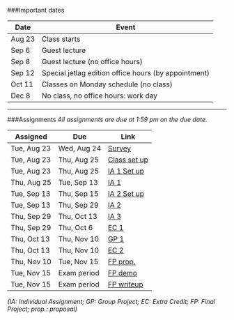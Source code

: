 ###Important dates

Date   | Event
-------|------
Aug 23 | Class starts
Sep 6  | Guest lecture
Sep 8  | Guest lecture (no office hours)
Sep 12 | Special jetlag edition office hours (by appointment)
Oct 11 | Classes on Monday schedule (no class)
Dec 8  | No class, no office hours: work day

<hr>

###Assignments
_All assignments are due at 1:59 pm on the due date._


Assigned    | Due         | Link
------------|-------------|-----------
Tue, Aug 23 | Wed, Aug 24 | [Survey](https://docs.google.com/forms/d/1TG3gzmcLktQi2kpWAWmJ77d5N1KAboQTLbTK-IGLj_4/viewform)
Tue, Aug 23 | Thu, Aug 25 | [Class set up](class_setup.html)
Tue, Aug 23 | Thu, Aug 25 | [IA 1 Set up](a1setup.html)
Thu, Aug 25 | Tue, Sep 13 | [IA 1](assignment1.html)
Tue, Sep 13 | Thu, Sep 15 | [IA 2 Set up](a2setup.html)
Tue, Sep 13 | Thu, Sep 29 | [IA 2](assignment2.html)
Thu, Sep 29 | Thu, Oct 13 | [IA 3](assignment3.html)
Thu, Sep 29 | Thu, Oct 6  | [EC 1](extracredit1.html)
Thu, Oct 13 | Thu, Nov 10 | [GP 1](group_project1.html)
Thu, Oct 13 | Thu, Nov 10 | [EC 2](group_project1.html#extracredit2)
Thu, Nov 10 | Tue, Nov 15 | [FP prop.](final_project.html)
Tue, Nov 15 | Exam period | [FP demo](final_project.html)
Tue, Nov 15 | Exam period | [FP writeup](final_project.html)

_(IA: Individual Assignment; GP: Group Project; EC: Extra Credit; FP:
Final Project; prop.: proposal)_
